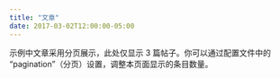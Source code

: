 ```yaml
---
title: "文章"
date: 2017-03-02T12:00:00-05:00
---
```

示例中文章采用分页展示，此处仅显示 3 篇帖子。你可以通过配置文件中的 “pagination”（分页）设置，调整本页面显示的条目数量。